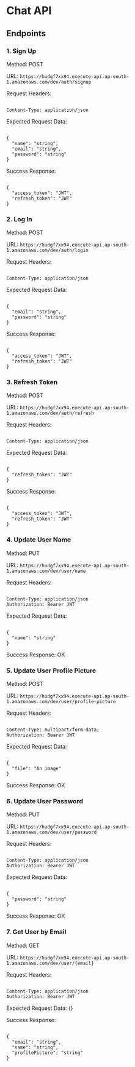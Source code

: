 <h1>Chat API</h1>

<h2>Endpoints</h2>

<h3>1. Sign Up</h3>
<p>Method: POST</p>
<p>URL: <code>https://hudgf7xx94.execute-api.ap-south-1.amazonaws.com/dev/auth/signup</code></p>
<p>Request Headers:
<pre><code>
Content-Type: application/json
</code></pre>
</p>
<p>Expected Request Data:
<pre><code>
{
  "name": "string",
  "email": "string",
  "password": "string"
}
</code></pre>
</p>
<p>Success Response:
<pre><code>
{
  "access_token": "JWT",
  "refresh_token": "JWT"
}
</code></pre>
</p>

<h3>2. Log In</h3>
<p>Method: POST</p>
<p>URL: <code>https://hudgf7xx94.execute-api.ap-south-1.amazonaws.com/dev/auth/login</code></p>
<p>Request Headers:
<pre><code>
Content-Type: application/json
</code></pre>
</p>
<p>Expected Request Data:
<pre><code>
{
  "email": "string",
  "password": "string"
}
</code></pre>
</p>
<p>Success Response:
<pre><code>
{
  "access_token": "JWT",
  "refresh_token": "JWT"
}
</code></pre>
</p>

<h3>3. Refresh Token</h3>
<p>Method: POST</p>
<p>URL: <code>https://hudgf7xx94.execute-api.ap-south-1.amazonaws.com/dev/auth/refresh</code></p>
<p>Request Headers:
<pre><code>
Content-Type: application/json
</code></pre>
</p>
<p>Expected Request Data:
<pre><code>
{
  "refresh_token": "JWT"
}
</code></pre>
</p>
<p>Success Response:
<pre><code>
{
  "access_token": "JWT",
  "refresh_token": "JWT"
}
</code></pre>
</p>

<h3>4. Update User Name</h3>
<p>Method: PUT</p>
<p>URL: <code>https://hudgf7xx94.execute-api.ap-south-1.amazonaws.com/dev/user/name</code></p>
<p>Request Headers:
<pre><code>
Content-Type: application/json
Authorization: Bearer JWT
</code></pre>
</p>
<p>Expected Request Data:
<pre><code>
{
  "name": "string"
}
</code></pre>
</p>
<p>Success Response: OK</p>

<h3>5. Update User Profile Picture</h3>
<p>Method: POST</p>
<p>URL: <code>https://hudgf7xx94.execute-api.ap-south-1.amazonaws.com/dev/user/profile-picture</code></p>
<p>Request Headers:
<pre><code>
Content-Type: multipart/form-data;
Authorization: Bearer JWT
</code></pre>
</p>
<p>Expected Request Data:
<pre><code>
{
  "file": "An image"
}
</code></pre>
</p>
<p>Success Response: OK</p>

<h3>6. Update User Password</h3>
<p>Method: PUT</p>
<p>URL: <code>https://hudgf7xx94.execute-api.ap-south-1.amazonaws.com/dev/user/password</code></p>
<p>Request Headers:
<pre><code>
Content-Type: application/json
Authorization: Bearer JWT
</code></pre>
</p>
<p>Expected Request Data:
<pre><code>
{
  "password": "string"
}
</code></pre>
</p>
<p>Success Response: OK</p>

<h3>7. Get User by Email</h3>
<p>Method: GET</p>
<p>URL: <code>https://hudgf7xx94.execute-api.ap-south-1.amazonaws.com/dev/user/{email}</code></p>
<p>Request Headers:
<pre><code>
Content-Type: application/json
Authorization: Bearer JWT
</code></pre>
</p>
<p>Expected Request Data: {}</p>
<p>Success Response:
<pre><code>
{
  "email": "string",
  "name": "string",
  "profilePicture": "string"
}
</code></pre>
</p>

